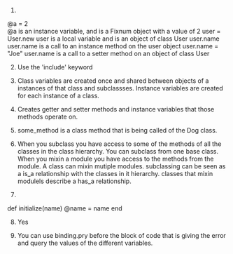 1.
@a = 2    
   @a is an instance variable, and is a Fixnum object with a value of 2
 user = User.new
   user is a local variable and is an object of class User
user.name 
 user.name is a call to an instance method on the user object
user.name = "Joe"
 user.name is a call to a setter method on an object of class User

2. Use the 'include' keyword

3. Class variables are created once and shared between objects of a instances of that class and subclassses.  Instance variables are created for each instance of a class.

4. Creates getter and setter methods and instance variables that those methods operate on. 

5. some_method is a class method that is being called of the Dog class.

6. When you subclass you have access to some of the methods of all the classes in the class hierarchy.
You can subclass from one base class. When you mixin a module you have access to the methods from the module. A
class can mixin mutiple modules. subclassing can be seen as a is_a relationship with the classes in it hierarchy. classes that mixin modulels describe a has_a relationship.

7. 
def initialize(name)
    @name = name
end

8. Yes

9. You can use binding.pry before the block of code that is giving the error and query the values of the different variables.


